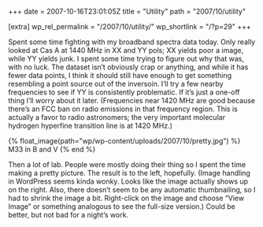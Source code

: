 +++
date = 2007-10-16T23:01:05Z
title = "Utility"
path = "2007/10/utility"

[extra]
wp_rel_permalink = "/2007/10/utility/"
wp_shortlink = "/?p=29"
+++

Spent some time fighting with my broadband spectra data today. Only really
looked at Cas A at 1440 MHz in XX and YY pols; XX yields poor a image, while
YY yields junk. I spent some time trying to figure out why that was, with no
luck. The dataset isn’t obviously crap or anything, and while it has fewer
data points, I think it should still have enough to get something resembling a
point source out of the inversoin. I’ll try a few nearby frequencies to see if
YY is consistently problematic. If it’s just a one-off thing I’ll worry about
it later. (Frequencies near 1420 MHz are good because there’s an FCC ban on
radio emissions in that frequency region. This is actually a favor to radio
astronomers; the very important molecular hydrogen hyperfine transition line
is at 1420 MHz.)

{% float_image(path="wp/wp-content/uploads/2007/10/pretty.jpg") %}
M33 in B and V
{% end %}

Then a lot of lab. People were mostly doing their thing so I spent the time
making a pretty picture. The result is to the left, hopefully. (Image handling
in WordPress seems kinda wonky. Looks like the image actually shows up on the
right. Also, there doesn’t seem to be any automatic thumbnailing, so I had to
shrink the image a bit. Right-click on the image and choose “View Image” or
something analogous to see the full-size version.) Could be better, but not
bad for a night’s work.
